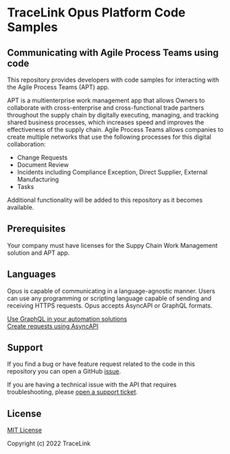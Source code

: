 # TraceLink Opus Platform Code Samples #

## Communicating with Agile Process Teams using code ##  

This repository provides developers with code samples for interacting with the Agile Process Teams (APT) app.  

APT is a multienterprise work management app that allows Owners to collaborate with cross-enterprise and cross-functional trade partners throughout the supply chain by digitally executing, managing, and tracking shared business processes, which increases speed and improves the effectiveness of the supply chain. Agile Process Teams allows companies to create multiple networks that use the following processes for this digital collaboration:  

- Change Requests
- Document Review
- Incidents including Compliance Exception, Direct Supplier, External Manufacturing
- Tasks

Additional functionality will be added to this repository as it becomes available.  

## Prerequisites ##  

Your company must have licenses for the Suppy Chain Work Management solution and APT app.  

## Languages ##  
Opus is capable of communicating in a language-agnostic manner.  Users can use any programming or scripting language capable of sending and receiving HTTPS requests.  Opus accepts AsyncAPI or GraphQL formats.  

[Use GraphQL in your automation solutions](graphql/GraphQL_Requests.md)  
[Create requests using AsyncAPI](asyncapi/AsyncAPI_Requests.md)  

## Support ##  

If you find a bug or have feature request related to the code in this repository you can open a GitHub [issue](https://github.com/tracelink/code-samples/issues).

If you are having a technical issue with the API that requires troubleshooting, please [open a support ticket](https://www.tracelink.com/support).

## License ##  

[MIT License](https://github.com/tracelink/code-samples/blob/4264373bdd1b093344538053709cfa538f36af47/LICENSE)

Copyright (c) 2022 TraceLink  
